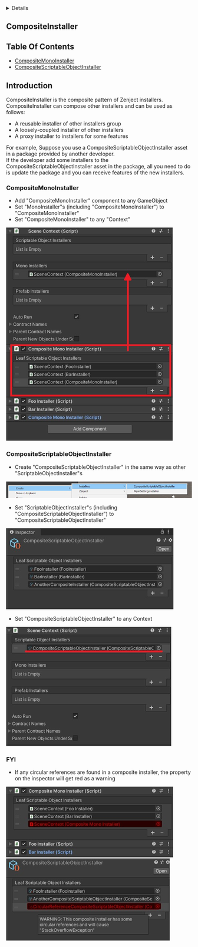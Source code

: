 <!-- START doctoc generated TOC please keep comment here to allow auto update -->
<!-- DON'T EDIT THIS SECTION, INSTEAD RE-RUN doctoc TO UPDATE -->
<details>
<summary>Details</summary>

- [CompositeInstaller](#compositeinstaller)
- [Table Of Contents](#table-of-contents)
- [Introduction](#introduction)
  - [CompositeMonoInstaller](#compositemonoinstaller)
  - [CompositeScriptableObjectInstaller](#compositescriptableobjectinstaller)
  - [FYI](#fyi)

</details>
<!-- END doctoc generated TOC please keep comment here to allow auto update -->

## CompositeInstaller

## Table Of Contents
- [CompositeMonoInstaller](#compositemonoinstaller)
- [CompositeScriptableObjectInstaller](#compositescriptableobjectinstaller)


## Introduction
CompositeInstaller is the composite pattern of Zenject installers.  
CompositeInstaller can compose other installers and can be used as follows:

- A reusable installer of other installers group
- A loosely-coupled installer of other installers
- A proxy installer to installers for some features

For example, Suppose you use a CompositeScriptableObjectInstaller asset in a package provided by another developer.  
If the developer add some installers to the CompositeScriptableObjectInstaller asset in the package, all you need to do is update the package and you can receive features of the new installers.

### CompositeMonoInstaller
- Add "CompositeMonoInstaller" component to any GameObject
- Set "MonoInstaller"s (including "CompositeMonoInstaller") to "CompositeMonoInstaller"
- Set "CompositeMonoInstaller" to any "Context"

![](./Images/CompositeInstaller/CompositeMonoInstallerInspector.jpg)

### CompositeScriptableObjectInstaller
- Create "CompositeScriptableObjectInstaller" in the same way as other "ScriptableObjectInstaller"s

![](./Images/CompositeInstaller/CompositeScriptableObjectInstallerCreateAsset.jpg)

- Set "ScriptableObjectInstaller"s (including "CompositeScriptableObjectInstaller") to "CompositeScriptableObjectInstaller"

![](./Images/CompositeInstaller/CompositeScriptableObjectInstallerInspector.jpg)

- Set "CompositeScriptableObjectInstaller" to any Context

![](./Images/CompositeInstaller/CompositeScriptableObjectInstallerInstall.jpg)

### FYI
- If any circular references are found in a composite installer, the property on the inspector will get red as a warning

![](./Images/CompositeInstaller/CompositeMonoInstallerCircularReference.jpg)
![](./Images/CompositeInstaller/CompositeScriptableObjectInstallerCircularReference.jpg)